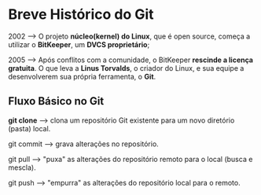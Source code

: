 # Breve Histórico do Git

2002 --> O projeto **núcleo(kernel) do Linux**, que é open source, começa a utilizar o **BitKeeper**, um **DVCS proprietário**;

2005 --> Após conflitos com a comunidade, o BitKeeper **rescinde a licença gratuita**. O que leva a **Linus Torvalds**, o criador do Linux, e sua equipe a desenvolverem sua própria ferramenta, o **Git**.

## Fluxo Básico no Git

**git clone** --> clona um repositório Git existente para um novo diretório (pasta) local.

git commit --> grava alterações no repositório.

git pull --> "puxa" as alterações do repositório remoto para o local (busca e mescla).

git push --> "empurra" as alterações do repositório local para o remoto.

